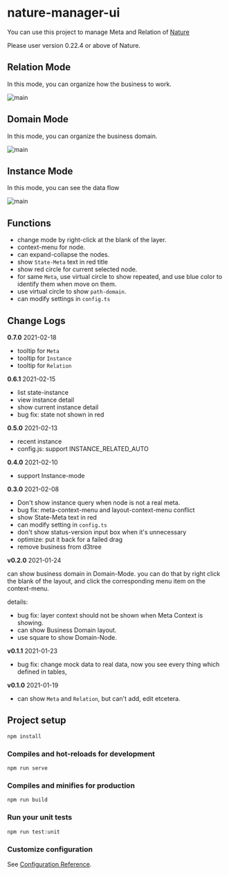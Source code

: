 # nature-manager-ui

You can use this project to manage Meta and Relation of [Nature](https://github.com/llxxbb/Nature) 

Please user version 0.22.4 or above of Nature.

## Relation Mode

In this mode, you can organize how the business to work.

![main](https://picabstract-preview-ftn.weiyun.com/ftn_pic_abs_v3/91bec042a199e48e3ec85f3c8e75f35da0fe23538371fe6b14b361d78d9210ae886d5e96a399fb500d6bc2e211d87aba?pictype=scale&from=30113&version=3.3.3.3&uin=309577603&fname=relation.png&size=750)

## Domain Mode

In this mode, you can organize the business domain.

![main](https://picabstract-preview-ftn.weiyun.com/ftn_pic_abs_v3/c3daeb79f2ef30b58c10d1a1bd2d7ea2d7e2bf5eda7c4e959e1c9c1dd78d894428758e02d24438a0f97be3c83b8e3e11?pictype=scale&from=30113&version=3.3.3.3&uin=309577603&fname=domain.png&size=750)

## Instance Mode

In this mode, you can see the data flow

![main](https://picabstract-preview-ftn.weiyun.com/ftn_pic_abs_v3/a743a60f811309429113f126381e9b4c465276dcb0c5a6ad2dab4dcd2c4602db658c9fc0d27dc52e149bc5b8381732a1?pictype=scale&from=30113&version=3.3.3.3&uin=309577603&fname=instance.png&size=750)

## Functions

- change mode by right-click at the blank of the layer.
- context-menu for node.
- can expand-collapse the nodes.
- show `State-Meta` text in red title
- show red circle for current selected node.
- for same `Meta`, use virtual circle to show repeated, and use blue color to identify them when move on them.
- use virtual circle to show `path-domain`.
- can modify settings in `config.ts`
## Change Logs

**0.7.0**  2021-02-18

- tooltip for `Meta`
- tooltip for `Instance`
- tooltip for `Relation`

**0.6.1** 2021-02-15

- list state-instance
- view instance detail
- show current instance detail
- bug fix: state not shown in red

**0.5.0** 2021-02-13

- recent instance
- config.js: support INSTANCE_RELATED_AUTO

**0.4.0** 2021-02-10

- support Instance-mode

**0.3.0** 2021-02-08

- Don't show instance query when node is not a real meta.
- bug fix: meta-context-menu and layout-context-menu conflict
- show State-Meta text in red 
- can modify setting in `config.ts`
- don't show status-version input box when it's unnecessary
- optimize: put it back for a failed drag
- remove business from d3tree

**v0.2.0** 2021-01-24

can show business domain in Domain-Mode. you can do that by right click the blank of the layout, and click the corresponding menu item on the context-menu.

details:

- bug fix: layer context should not be shown when Meta Context is showing.
- can show Business Domain layout.
- use square to show Domain-Node.

**v0.1.1** 2021-01-23

- bug fix: change mock data to real data, now you see every thing which defined in tables, 

**v0.1.0** 2021-01-19

- can show `Meta` and `Relation`, but can't add, edit etcetera.

## Project setup
```
npm install
```

### Compiles and hot-reloads for development
```
npm run serve
```

### Compiles and minifies for production
```
npm run build
```

### Run your unit tests
```
npm run test:unit
```

### Customize configuration
See [Configuration Reference](https://cli.vuejs.org/config/).


